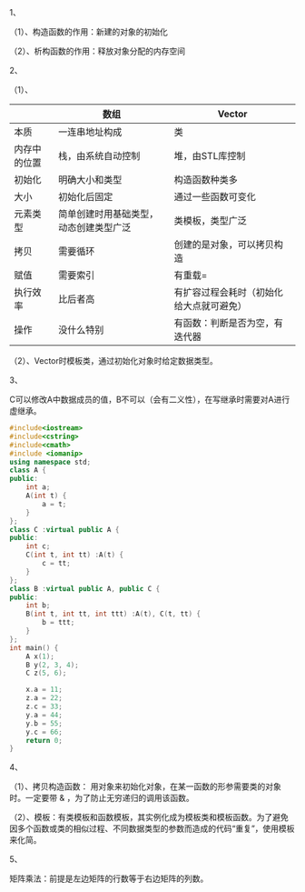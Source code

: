1、

（1）、构造函数的作用：新建的对象的初始化

（2）、析构函数的作用：释放对象分配的内存空间

2、

（1）、

|              | 数组                                   | Vector                                   |
| ------------ | -------------------------------------- | ---------------------------------------- |
| 本质         | 一连串地址构成                         | 类                                       |
| 内存中的位置 | 栈，由系统自动控制                     | 堆，由STL库控制                          |
| 初始化       | 明确大小和类型                         | 构造函数种类多                           |
| 大小         | 初始化后固定                           | 通过一些函数可变化                       |
| 元素类型     | 简单创建时用基础类型，动态创建类型广泛 | 类模板，类型广泛                         |
| 拷贝         | 需要循环                               | 创建的是对象，可以拷贝构造               |
| 赋值         | 需要索引                               | 有重载=                                  |
| 执行效率     | 比后者高                               | 有扩容过程会耗时（初始化给大点就可避免） |
| 操作         | 没什么特别                             | 有函数：判断是否为空，有迭代器           |

（2）、Vector时模板类，通过初始化对象时给定数据类型。

3、

C可以修改A中数据成员的值，B不可以（会有二义性），在写继承时需要对A进行虚继承。

```c++
#include<iostream>
#include<cstring>
#include<cmath>
#include <iomanip>
using namespace std;
class A {
public:
	int a;
	A(int t) {
		a = t;
	}
};
class C :virtual public A {
public:
	int c;
	C(int t, int tt) :A(t) {
		c = tt;
	}
};
class B :virtual public A, public C {
public:
	int b;
	B(int t, int tt, int ttt) :A(t), C(t, tt) {
		b = ttt;
	}
};
int main() {
	A x(1);
	B y(2, 3, 4);
	C z(5, 6);

	x.a = 11;
	z.a = 22;
	z.c = 33;
	y.a = 44;
	y.b = 55;
	y.c = 66; 
	return 0;
}                 
```
 4、

（1）、拷贝构造函数：  用对象来初始化对象，在某一函数的形参需要类的对象时。一定要带 & ，为了防止无穷递归的调用该函数。

（2）、模板：有类模板和函数模板，其实例化成为模板类和模板函数。为了避免因多个函数或类的相似过程、不同数据类型的参数而造成的代码“重复”，使用模板来化简。

5、

矩阵乘法：前提是左边矩阵的行数等于右边矩阵的列数。



 
